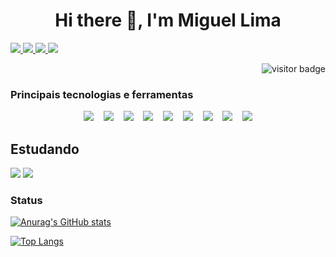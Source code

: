 <h1 align="center">
  Hi there 👋, I'm Miguel Lima</h1>
</h1>

<p>
  <a href="https://www.linkedin.com/in/miguelslima1986">
    <img src="https://img.shields.io/badge/LinkedIn-3D6098?style=flat&logo=linkedin&labelColor=3D6098" />
  </a>
  
  <a href="https://wa.me/5584988954146">
    <img src="https://img.shields.io/badge/Whatsapp-brightgreen?style=flat&logo=WhatsApp&logoColor=white&labelColor=brightgreen" />
  </a>
  
  <a href="https://instagram.com/migueslima">
    <img src="https://img.shields.io/badge/instagram-E4405F?style=flat&logo=instagram&logoColor=white&labelColor=brightgreen" />
  </a>
  
   <a href="mailto:miguelsousalima@hotmail.com">
    <img src="https://img.shields.io/badge/Hotmail-red?style=flat&logo=hotmail&logoColor=white&labelColor=red" />
  </a>
  
  <p align="right">
    <img src="https://visitor-badge.glitch.me/badge?page_id=miguelslima" alt="visitor badge" />
  </p>


### Principais tecnologias e ferramentas

<p align="center">
  <img src="https://img.shields.io/badge/Javascript-F7D842?style=social&logo=javascript&logoColor=F7D842" />&nbsp;&nbsp;&nbsp;
  <img src="https://img.shields.io/badge/typescript%20-%23007ACC?&style=social&logo=typescript&logoColor=black"/>&nbsp;&nbsp;&nbsp;
  <img src="https://img.shields.io/badge/React-3D6098?style=social&logo=react&logoColor=3D6098" />&nbsp;&nbsp;&nbsp;
  <img src="https://img.shields.io/badge/React%20Native-3D6098?style=social&logo=react&logoColor=3D6098" />&nbsp;&nbsp;&nbsp;
  <img src="https://img.shields.io/badge/Styled%20Components-DB7093?style=social&logo=styled-components&logoColor=DB7093" />&nbsp;&nbsp;&nbsp;
  <img src="https://img.shields.io/badge/Visual%20Studio%20Code-007ACC?style=social&logo=visual-studio-code&logoColor=007ACC" />&nbsp;&nbsp;&nbsp;
  <img src="https://img.shields.io/badge/git%20-%23F05033.svg?&style=social&logo=git&logoColor=black"/>&nbsp;&nbsp;&nbsp;
  <img src="https://img.shields.io/badge/github%20-%23121011.svg?&style=social&logo=github&logoColor=black"/>&nbsp;&nbsp;&nbsp;
  <img src="https://img.shields.io/badge/node.js%20-%2343853D.svg?&style=social&logo=node.js&logoColor=black"/>
</p>


## Estudando

<p>
  <img src="https://img.shields.io/badge/angular?&style=flat&logo=angular&logoColor=black"/>
  <img src="https://img.shields.io/badge/kotlin?&style=flat&logo=kotlin&logoColor=black"/>
</p>


### Status

[![Anurag's GitHub stats](https://github-readme-stats.vercel.app/api?username=miguelslima&count_private=true&show_icons=true&hide_border=true)](https://github.com/anuraghazra/github-readme-stats)

[![Top Langs](https://github-readme-stats.vercel.app/api/top-langs/?username=miguelslima&langs_count=8&layout=compact&hide_border=true)](https://github.com/anuraghazra/github-readme-stats)


<!--
**miguelslima/miguelslima** is a ✨ _special_ ✨ repository because its `README.md` (this file) appears on your GitHub profile.

Here are some ideas to get you started:

- 🔭 I’m currently working on ...
- 🌱 I’m currently learning ...
- 👯 I’m looking to collaborate on ...
- 🤔 I’m looking for help with ...
- 💬 Ask me about ...
- 📫 How to reach me: ...
- 😄 Pronouns: ...
- ⚡ Fun fact: ...
-->
